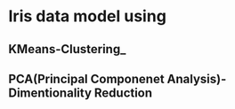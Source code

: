 # Iris data model using 
## KMeans-Clustering_
## PCA(Principal Componenet Analysis)-Dimentionality Reduction
